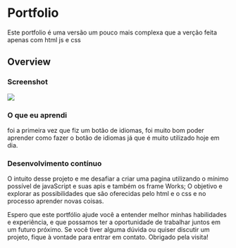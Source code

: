 # Portfolio
 Este portfolio  é uma versão um pouco mais complexa que a verção feita apenas com html js e css 



## Overview


### Screenshot

![](../src/assets/img/screenshot.png)




### O que eu aprendi

foi a primeira vez que fiz um botão de idiomas,
foi muito bom poder aprender como fazer o botão de idiomas já que é muito utilizado hoje em dia.


### Desenvolvimento contínuo
  O intuito desse projeto e me desafiar a criar uma pagina utilizando o mínimo possível de javaScript e suas apis e também os frame Works; O objetivo e explorar as possibilidades que são oferecidas pelo html e o css e no processo aprender novas coisas.


Espero que este portfólio ajude você a entender melhor minhas habilidades e experiência, e que possamos ter a oportunidade de trabalhar juntos em um futuro próximo. Se você tiver alguma dúvida ou quiser discutir um projeto, fique à vontade para entrar em contato. Obrigado pela visita!
